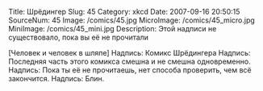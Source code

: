 Title: Шрёдингер 
Slug: 45 
Category: xkcd 
Date: 2007-09-16 20:50:15 
SourceNum: 45 
Image: /comics/45.jpg 
MicroImage: /comics/45_micro.jpg 
MiniImage: /comics/45_mini.jpg 
Description: Этой надписи не существовало, пока вы её не прочитали 

[Человек и человек в шляпе]
Надпись: Комикс Шрёдингера
Надпись: Последняя часть этого комикса смешна и не смешна одновременно.
Надпись: Пока ты её не прочитаешь, нет способа проверить, чем всё закончится.
Надпись: Блин.